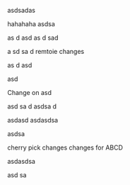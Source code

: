 asdsadas



hahahaha
asdsa


as
d
asd
as
d
sad

a
sd
sa
d
remtoie changes

as
d
asd



asd


Change on asd


asd
sa
d
asdsa
d

asdasd
asdasdsa

asdsa


cherry pick changes
changes for ABCD

asdasdsa

asd
sa